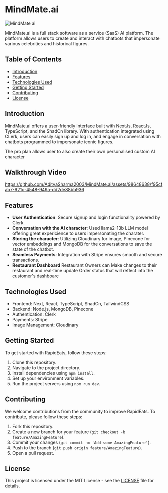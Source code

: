 # MindMate.ai
![MindMate ai](https://github.com/AdityaSharma2003/MindMate.ai/assets/98648638/d3acb882-fa20-4649-aaeb-8234779bf332)

MindMate.ai is a full stack software as a service (SaaS) AI platform. The platform allows users to create and interact with chatbots that impersonate various celebrities and historical figures.

## Table of Contents

- [Introduction](#introduction)
- [Features](#features)
- [Technologies Used](#technologies-used)
- [Getting Started](#getting-started)
- [Contributing](#contributing)
- [License](#license)

## Introduction

MindMate.ai offers a user-friendly interface built with NextJs, ReactJs, TypeScript, and the ShadCn library. With authentication integrated using CLerk, users can easily sign up and log in, and engage in conversation with chatbots programmed to impersonate iconic figures. 

The pro plan allows user to also create their own personalised custom AI character

## Walkthrough Video

https://github.com/AdityaSharma2003/MindMate.ai/assets/98648638/f95cfab7-921c-4548-949a-dd2de88bb936


## Features

- **User Authentication**: Secure signup and login functionality powered by Clerk.
- **Conversation with the AI character**: Used llama2-13b LLM model offering great expericience to users impersonating the charater.
- **Storing the character**: Utilizing Cloudinary for image, Pinecone for vector embeddings and MongoDB for the conversations to save the state of the chatbot.
- **Seamless Payments**: Integration with Stripe ensures smooth and secure transactions.
- **Restaurant Dashboard** Restaurant Owners can Make changes to their restaurant and real-time update Order status that will reflect into the customer's dashboarc

## Technologies Used

- Frontend: Next, React, TypeScript, ShadCn, TailwindCSS
- Backend: Node.js, MongoDB, Pinecone
- Authentication: Clerk
- Payments: Stripe
- Image Management: Cloudinary

## Getting Started

To get started with RapidEats, follow these steps:

1. Clone this repository.
2. Navigate to the project directory.
3. Install dependencies using `npm install`.
4. Set up your environment variables.
5. Run the project servers using `npm run dev`.

## Contributing

We welcome contributions from the community to improve RapidEats. To contribute, please follow these steps:

1. Fork this repository.
2. Create a new branch for your feature (`git checkout -b feature/AmazingFeature`).
3. Commit your changes (`git commit -m 'Add some AmazingFeature'`).
4. Push to the branch (`git push origin feature/AmazingFeature`).
5. Open a pull request.

## License

This project is licensed under the MIT License - see the [LICENSE](LICENSE) file for details.
